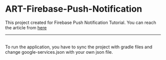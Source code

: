 # ART-Firebase-Push-Notification
This project created for Firebase Push Notification Tutorial. You can reach the article from [here](http://www.cinarr.com/2021/04/firebase-push-notification-kotlin-tutorial-series-3) 
<br />
<hr />
<br />
To run the application, you have to sync the project with gradle files and change google-services.json with your own json file. 
